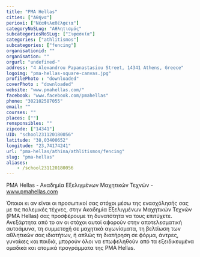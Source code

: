 ```yaml
---
title: "PMA Hellas"
cities: ["Αθήνα"]
perioxi: ["ΝέαΦιλαδέλφεια"]
categoryNoSLug: "Αθλητισμός"
subcategoriesNoSLug: ["Ξιφασκία"]
categories: ["athlitismos"]
subcategories: ["fencing"]
organisationid: ""
organisation: ""
orgurl: "undefined-"
address: "4 Alexandrou Papanastasiou Street, 14341 Athens, Greece"
logoimg: "pma-hellas-square-canvas.jpg"
profilePhoto : "downloaded"
coverPhoto : "downloaded"
website: "www.pmahellas.com/"
facebook: "www.facebook.com/pmahellas"
phone: "302102587055"
email: ""
courses: ""
places: [""]
rensponsibles: ""
zipcode: ["14341"]
UID: "school231120180056"
latitude: "38,03400652"
longitude: "23,74174241"
url: "pma-hellas/athina/athlitismos/fencing"
slug: "pma-hellas"
aliases:
    - /school231120180056
---
```



PMA Hellas - Ακαδημία Εξελιγμένων Μαχητικών Τεχνών - www.pmahellas.com

Όποιοι κι αν είναι οι προσωπικοί σας στόχοι μέσω της ενασχόλησής σας με τις πολεμικές τέχνες, στην Ακαδημία Εξελιγμένων Μαχητικών Τεχνών (PMA Hellas) σας προσϕέρουμε τη δυνατότητα να τους επιτύχετε. Ανεξάρτητα από το αν οι στόχοι αυτοί αϕορούν στην αποτελεσματική αυτοάμυνα, τη συμμετοχή σε μαχητικά αγωνίσματα, τη βελτίωση των αθλητικών σας ιδιοτήτων, ή απλώς τη διατήρηση σε ϕόρμα, άντρες, γυναίκες και παιδιά, μπορούν όλοι να επωϕεληθούν από τα εξειδικευμένα ομαδικά και ατομικά προγράμματα της PMA Hellas.